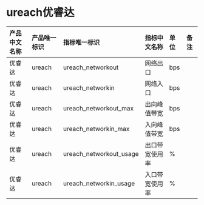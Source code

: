 # ureach优睿达

|产品中文名称|产品唯一标识|指标唯一标识|指标中文名称|单位|备注|
|:----|:----|:----|:----|:----|:----|
|优睿达|ureach|ureach_networkout|网络出口|bps| |
|优睿达|ureach|ureach_networkin|网络入口|bps| |
|优睿达|ureach|ureach_networkout_max|出向峰值带宽|bps| |
|优睿达|ureach|ureach_networkin_max|入向峰值带宽|bps| |
|优睿达|ureach|ureach_networkout_usage|出口带宽使用率|%| |
|优睿达|ureach|ureach_networkin_usage|入口带宽使用率|%| |
